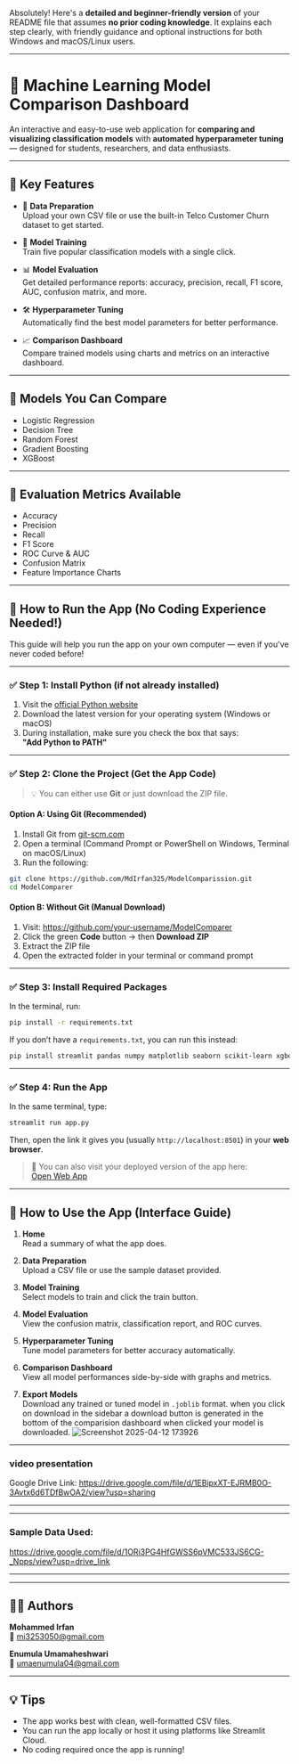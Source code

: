 Absolutely! Here's a **detailed and beginner-friendly version** of your README file that assumes **no prior coding knowledge**. It explains each step clearly, with friendly guidance and optional instructions for both Windows and macOS/Linux users.

---

# 🚀 Machine Learning Model Comparison Dashboard

An interactive and easy-to-use web application for **comparing and visualizing classification models** with **automated hyperparameter tuning** — designed for students, researchers, and data enthusiasts.

---

## 🌟 Key Features

- 📂 **Data Preparation**  
  Upload your own CSV file or use the built-in Telco Customer Churn dataset to get started.

- 🧠 **Model Training**  
  Train five popular classification models with a single click.

- 📊 **Model Evaluation**  
  Get detailed performance reports: accuracy, precision, recall, F1 score, AUC, confusion matrix, and more.

- 🛠️ **Hyperparameter Tuning**  
  Automatically find the best model parameters for better performance.

- 📈 **Comparison Dashboard**  
  Compare trained models using charts and metrics on an interactive dashboard.

---

## 🤖 Models You Can Compare

- Logistic Regression  
- Decision Tree  
- Random Forest  
- Gradient Boosting  
- XGBoost

---

## 📏 Evaluation Metrics Available

- Accuracy  
- Precision  
- Recall  
- F1 Score  
- ROC Curve & AUC  
- Confusion Matrix  
- Feature Importance Charts

---

## 🧰 How to Run the App (No Coding Experience Needed!)

This guide will help you run the app on your own computer — even if you've never coded before!

---

### ✅ Step 1: Install Python (if not already installed)

1. Visit the [official Python website](https://www.python.org/downloads/)  
2. Download the latest version for your operating system (Windows or macOS)
3. During installation, make sure you check the box that says:  
   **"Add Python to PATH"**

---

### ✅ Step 2: Clone the Project (Get the App Code)

> 💡 You can either use **Git** or just download the ZIP file.

#### Option A: Using Git (Recommended)
1. Install Git from [git-scm.com](https://git-scm.com/)
2. Open a terminal (Command Prompt or PowerShell on Windows, Terminal on macOS/Linux)
3. Run the following:
```bash
git clone https://github.com/MdIrfan325/ModelComparission.git
cd ModelComparer
```

#### Option B: Without Git (Manual Download)
1. Visit: https://github.com/your-username/ModelComparer
2. Click the green **Code** button → then **Download ZIP**
3. Extract the ZIP file
4. Open the extracted folder in your terminal or command prompt

---

### ✅ Step 3: Install Required Packages

In the terminal, run:
```bash
pip install -r requirements.txt
```

If you don’t have a `requirements.txt`, you can run this instead:
```bash
pip install streamlit pandas numpy matplotlib seaborn scikit-learn xgboost joblib
```

---

### ✅ Step 4: Run the App

In the same terminal, type:
```bash
streamlit run app.py
```

Then, open the link it gives you (usually `http://localhost:8501`) in your **web browser**.

> 🔗 You can also visit your deployed version of the app here:  
[Open Web App](https://opulent-space-waffle-69gj546x5rp43xxwv-5000.app.github.dev/)

---

## 🎯 How to Use the App (Interface Guide)

1. **Home**  
   Read a summary of what the app does.

2. **Data Preparation**  
   Upload a CSV file or use the sample dataset provided.

3. **Model Training**  
   Select models to train and click the train button.

4. **Model Evaluation**  
   View the confusion matrix, classification report, and ROC curves.

5. **Hyperparameter Tuning**  
   Tune model parameters for better accuracy automatically.

6. **Comparison Dashboard**  
   View all model performances side-by-side with graphs and metrics.

7. **Export Models**  
   Download any trained or tuned model in `.joblib` format.
   when you click on download in the sidebar a download button is generated in the bottom of the comparision dashboard when clicked your model is downloaded.
   ![Screenshot 2025-04-12 173926](https://github.com/user-attachments/assets/2dfd7f16-2605-4461-b947-8d9b3491efd2)


---

### video presentation
Google Drive Link: https://drive.google.com/file/d/1EBipxXT-EJRMB0O-3Avtx6d6TDfBwOA2/view?usp=sharing


---
---

### Sample Data Used:
https://drive.google.com/file/d/1ORi3PG4HfGWSS6pVMC533JS6CG-_Npps/view?usp=drive_link

---
---

## 👨‍💻 Authors

**Mohammed Irfan**  
📧 mi3253050@gmail.com

**Enumula Umamaheshwari**  
📧 umaenumula04@gmail.com

---

## 💡 Tips

- The app works best with clean, well-formatted CSV files.
- You can run the app locally or host it using platforms like Streamlit Cloud.
- No coding required once the app is running!

